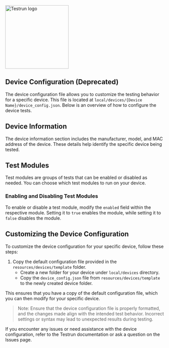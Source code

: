 <img width="200" alt="Testrun logo" src="https://user-images.githubusercontent.com/7399056/221927867-4190a4e8-a571-4e40-9c2b-65780ad9264c.png" alt="Testrun">

## Device Configuration (Deprecated)

The device configuration file allows you to customize the testing behavior for a specific device. This file is located at `local/devices/{Device Name}/device_config.json`. Below is an overview of how to configure the device tests.

## Device Information

The device information section includes the manufacturer, model, and MAC address of the device. These details help identify the specific device being tested.

## Test Modules

Test modules are groups of tests that can be enabled or disabled as needed. You can choose which test modules to run on your device.

### Enabling and Disabling Test Modules

To enable or disable a test module, modify the `enabled` field within the respective module. Setting it to `true` enables the module, while setting it to `false` disables the module.

## Customizing the Device Configuration

To customize the device configuration for your specific device, follow these steps:

1. Copy the default configuration file provided in the `resources/devices/template` folder.
   - Create a new folder for your device under `local/devices` directory.
   - Copy the `device_config.json` file from `resources/devices/template` to the newly created device folder.

This ensures that you have a copy of the default configuration file, which you can then modify for your specific device.

> Note: Ensure that the device configuration file is properly formatted, and the changes made align with the intended test behavior. Incorrect settings or syntax may lead to unexpected results during testing.

If you encounter any issues or need assistance with the device configuration, refer to the Testrun documentation or ask a question on the Issues page.
